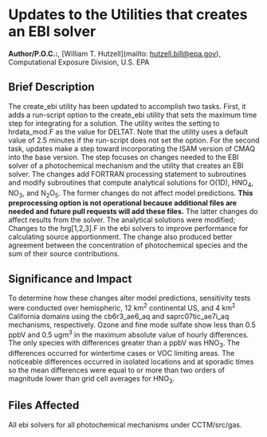# Updates to the Utilities that creates an EBI solver

**Author/P.O.C.:**, [William T. Hutzell](mailto: hutzell.bill@epa.gov), Computational Exposure Division, U.S. EPA

## Brief Description

The create_ebi utility has been updated to accomplish two tasks. First, it adds a run-script option to the create_ebi utility that sets the maximum time step for integrating for a solution. The utility writes the setting to hrdata_mod.F as the value for DELTAT. Note that the utility uses a default value of 2.5 minutes if the run-script does not set the option. For the second task, updates make a step toward incorporating the ISAM version of CMAQ into the base version. The step focuses on changes needed to the EBI solver of a photochemical mechanism and the utility that creates an EBI solver. The changes add FORTRAN processing statement to subroutines and modify subroutines that compute analytical solutions for O(1D), HNO<sub>4</sub>, NO<sub>3</sub>, and N<sub>2</sub>O<sub>5</sub>. The former changes do not affect model predictions. **This preprocessing option is not operational because additional files are needed and future pull requests will add these files.** The latter changes do affect results from the solver. The analytical solutions were modified; Changes to the hrg[1,2,3].F in the ebi solvers to improve performance for calculating source apportionment.  The change also produced better agreement between the concentration of photochemical species and the sum of their source contributions. 

## Significance and Impact

To determine how these changes alter model predictions, sensitivity tests were conducted over hemispheric, 12 km<sup>2</sup> continental US, and 4 km<sup>2</sup> California domains using the cb6r3_ae6_aq and saprc07tic_ae7i_aq mechanisms, respectively. Ozone and fine mode sulfate show less than 0.5 ppbV and 0.5 ugm<sup>3</sup> in the maximum absolute value of hourly differences. The only species with differences greater than a ppbV was HNO<sub>3</sub>. The differences occurred for wintertime cases or VOC limiting areas. The noticeable differences occurred in isolated locations and at sporadic times so the mean differences were equal to or more than two orders of magnitude lower than grid cell averages for HNO<sub>3</sub>.

## Files Affected
All ebi solvers for all photochemical mechanisms under CCTM/src/gas.
